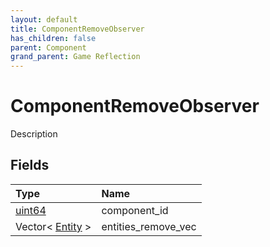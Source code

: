 ```yaml
---
layout: default
title: ComponentRemoveObserver
has_children: false
parent: Component
grand_parent: Game Reflection
---
```

# ComponentRemoveObserver
Description 

## Fields
| Type | Name |
|:-------------|:--------------|
| [uint64](/game-reflection/components/uint64.md) | component_id |
| Vector< [Entity](/game-reflection/classes/entity.md) > | entities_remove_vec |
